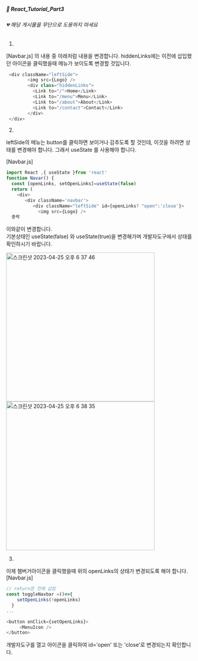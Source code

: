 ##### :cactus: React_Tutorial_Part3   

###### 💔 해당 게시물을 무단으로 도용하지 마세요   

1. 
[Navbar.js] 의 내용 중 아래처럼 내용을 변경합니다. hiddenLinks에는 이전에 삽입했던 아이콘을 클릭했을때 메뉴가 보이도록 변경할 것입니다.
```js
 <div className="leftSide">
        <img src={Logo} />
        <div class="hiddenLinks">
          <Link to="/">Home</Link>
          <Link to="/menu">Menu</Link>
          <Link to="/about">About</Link>
          <Link to="/contact">Contact</Link>
        </div>
 </div>
```   
2. 
leftSide의 메뉴는 button를 클릭하면 보이거나 감추도록 할 것인데, 이것을 하려면 상태를 변경해야 합니다. 그래서 useState 를 사용해야 합니다.

[Navbar.js]

```js
import React ,{ useState }from 'react'
function Navar() {
  const [openLinks, setOpenLinks]=useState(false)
  return (
    <div>
       <div className='navbar'>
          <div className="leftSide" id={openLinks? "open":'close'}>
            <img src={Logo} />
  중략
```   
이와같이 변경합니다.  
기본상태인 useState(false) 와 useState(true)을 변경해가며 개발자도구에서 상태를 확인하시기 바랍니다.  

<img width="400" alt="스크린샷 2023-04-25 오후 6 37 46" src="https://user-images.githubusercontent.com/48478079/234238476-561b0200-96bf-47ad-a8e8-e4e785c1b264.png">  

<img width="400" alt="스크린샷 2023-04-25 오후 6 38 35" src="https://user-images.githubusercontent.com/48478079/234238544-2d40d795-07ee-4e47-8ca2-268525fcf087.png">


3. 
이제 햄버거아이콘을 클릭했을때 위의 openLinks의 상태가 변경되도록 해야 합니다.  
[Navbar.js]  
```js
// return문 전에 삽입
const toggleNavbar =()=>{
    setOpenLinks(!openLinks)
  }
...

<button onClick={setOpenLinks}>
     <MenuIcon />
</button>
```   
개발자도구를 열고 아이콘을 클릭하여 id='open' 또는 'close'로 변경되는지 확인합니다.  



